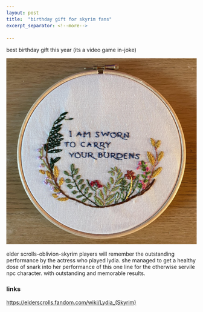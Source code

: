 ```yaml
---
layout: post
title:  "birthday gift for skyrim fans"
excerpt_separator: <!--more-->

---
```


best birthday gift this year (its a video game in-joke)
<!--more-->

![](/images/burdens.png)


elder scrolls-oblivion-skyrim players will remember the outstanding performance by the actress who played lydia. she managed to get a healthy dose of snark into her performance of this one line for the otherwise servile npc character. with outstanding and memorable results.


### links

https://elderscrolls.fandom.com/wiki/Lydia_(Skyrim)